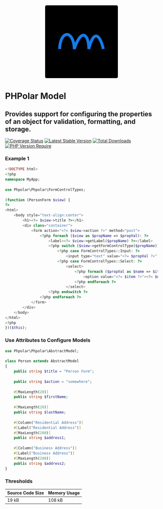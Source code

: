 <p align="center">
    <img width="240" src="./phpolar.svg" alt="phpolar logo" />
</p>

# PHPolar Model

## Provides support for configuring the properties of an object for validation, formatting, and storage.

[![Coverage Status](https://coveralls.io/repos/github/phpolar/model/badge.svg?branch=main)](https://coveralls.io/repos/github/phpolar/model/badge.svg?branch=main) [![Latest Stable Version](https://poser.pugx.org/phpolar/model/v)](https://packagist.org/packages/phpolar/model) [![Total Downloads](https://poser.pugx.org/phpolar/model/downloads)](https://packagist.org/packages/phpolar/model) [![PHP Version Require](https://poser.pugx.org/phpolar/model/require/php)](https://packagist.org/packages/phpolar/model)

### Example 1

```php
<!DOCTYPE html>
<?php
namespace MyApp;

use Phpolar\Phpolar\FormControlTypes;

(function (PersonForm $view) {
?>
<html>
    <body style="text-align:center">
        <h1><?= $view->title ?></h1>
        <div class="container">
            <form action="<?= $view->action ?>" method="post">
                <?php foreach ($view as $propName => $propVal): ?>
                    <label><?= $view->getLabel($propName) ?></label>
                    <?php switch ($view->getFormControlType($propName)): ?>
                        <?php case FormControlTypes::Input: ?>
                            <input type="text" value="<?= $propVal ?>" />
                        <?php case FormControlTypes::Select: ?>
                            <select>
                                <?php foreach ($propVal as $name => $item): ?>
                                    <option value="<?= $item ?>"><?= $name ?></option>
                                <?php endforeach ?>
                            </select>
                    <?php endswitch ?>
                <?php endforeach ?>
            </form>
        </div>
    </body>
</html>
<?php
})($this);
```

### Use Attributes to Configure Models

```php
use Phpolar\Phpolar\AbstractModel;

class Person extends AbstractModel
{
    public string $title = "Person Form";

    public string $action = "somewhere";

    #[MaxLength(20)]
    public string $firstName;

    #[MaxLength(20)]
    public string $lastName;

    #[Column("Residential Address")]
    #[Label("Residential Address")]
    #[MaxLength(200)]
    public string $address1;

    #[Column("Business Address")]
    #[Label("Business Address")]
    #[MaxLength(200)]
    public string $address2;
}
```

### Thresholds

|Source Code Size|Memory Usage|
|----------------|------------|
|     19 kB    |   108 kB   |

[def]: https://packagist.org/packages/phpolar/model
